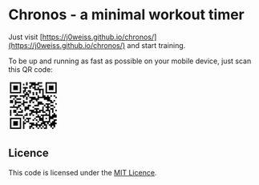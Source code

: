 # Chronos - a minimal workout timer

Just visit [https://j0weiss.github.io/chronos/](https://j0weiss.github.io/chronos/) and start training.

To be up and running as fast as possible on your mobile device, just scan this QR code:

![qr code](img/qrcode.png)

## Licence

This code is licensed under the [MIT Licence](https://opensource.org/licenses/MIT).